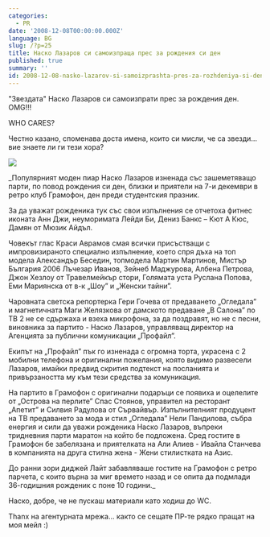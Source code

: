 ```yaml
---
categories:
  - PR
date: '2008-12-08T00:00:00.000Z'
language: BG
slug: /?p=25
title: Наско Лазаров си самоизпраща прес за рождения си ден
published: true
summary: ''
id: 2008-12-08-nasko-lazarov-si-samoizprashta-pres-za-rozhdeniya-si-den
---
```


"Звездата" Наско Лазаров си самоизпрати прес за рождения ден. OMG!!!


WHO CARES?


Честно казано, споменава доста имена, които си мисли, че са звезди... вие знаете ли ги тези хора?

![](http://4.bp.blogspot.com/_x3M_abAXB6Y/ST1GcSaT_sI/AAAAAAAADU0/RZ-SM2VFM2U/s320/nl+1.jpg)

_Популярният моден пиар Наско Лазаров изненада със зашеметяващо парти, по повод рождения си ден, близки и приятели на 7-и декември в ретро клуб Грамофон, ден преди студентския празник.


За да уважат рожденика тук със свои изпълнения се отчетоха фитнес иконата Анн Джи, неуморимата Лейди Би, Дениз Банкс – Кют А Кюс, Дамян от Мюзик Айдъл.


Човекът глас Краси Аврамов смая всички присъстващи с импровизираното специално изпълнение, което спря дъха на топ модела Александър Беседин, топмодела Мартин Мартинов, Мистър България 2006 Лъчезар Иванов, Зейнеб Маджурова, Албена Петрова, Джон Хезлоу от Травелмейкър стори, Голямата уста Руслана Попова, Еми Мариянска от в-к „Шоу” и „Женски тайни”.


Чаровната светска репортерка Гери Гочева от предаването „Огледала” и магнетичната Маги Желязкова от дамското предаване „В Салона” по ТВ 2 не се сдържаха и взеха микрофона, за да поздравят, но не с песни, виновника за партито - Наско Лазаров, управляващ директор на Агенцията за публични комуникации „Профайл”.


Екипът на „Профайл” пък го изненада с огромна торта, украсена с 2 мобилни телефона и оригинални пожелания, която видимо развесели Лазаров, имайки предвид скрития подтекст на посланията и привързаността му към тези средства за комуникация.


На партито в Грамофон с оригинални подаръци се появиха и оцелелите от „Острова на перлите” Спас Стоянов, управител на ресторант „Апетит” и Силвия Радулова от Сървайвър. Изпълнителният продуцент на ТВ предаването за мода и стил „Огледала” Нели Пандилова, събра енергия и сили да уважи рожденика Наско Лазаров, въпреки тридневния парти маратон на който бе подложена. Сред гостите в Грамофон бе забелязана и приятелката на Али Алиев - Ивайла Станчева в компанията на друга стилна жена - Жени стилистката на Азис.


До ранни зори диджей Лайт забавляваше гостите на Грамофон с ретро парчета, с които върна за миг времето назад и се опита да подмлади 36-годишния рожденик с поне 10 години._


Наско, добре, че не пускаш материали като ходиш до WC.


Thanx на агентурната мрежа... както се сещате ПР-те рядко пращат на моя мейл :)
